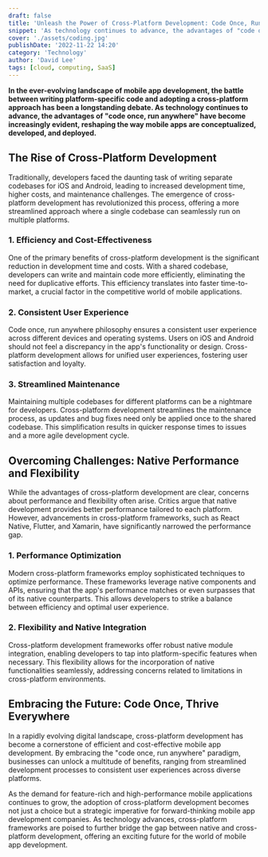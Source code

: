 ```yaml
---
draft: false
title: 'Unleash the Power of Cross-Platform Development: Code Once, Run Anywhere'
snippet: 'As technology continues to advance, the advantages of "code once, run anywhere" have become increasingly evident, reshaping the way mobile apps are conceptualized, developed, and deployed'
cover: './assets/coding.jpg'
publishDate: '2022-11-22 14:20'
category: 'Technology'
author: 'David Lee'
tags: [cloud, computing, SaaS]
---
```


**In the ever-evolving landscape of mobile app development, the battle between writing platform-specific code and adopting a cross-platform approach has been a longstanding debate. As technology continues to advance, the advantages of "code once, run anywhere" have become increasingly evident, reshaping the way mobile apps are conceptualized, developed, and deployed.**

## The Rise of Cross-Platform Development

Traditionally, developers faced the daunting task of writing separate codebases for iOS and Android, leading to increased development time, higher costs, and maintenance challenges. The emergence of cross-platform development has revolutionized this process, offering a more streamlined approach where a single codebase can seamlessly run on multiple platforms.

### 1. Efficiency and Cost-Effectiveness

One of the primary benefits of cross-platform development is the significant reduction in development time and costs. With a shared codebase, developers can write and maintain code more efficiently, eliminating the need for duplicative efforts. This efficiency translates into faster time-to-market, a crucial factor in the competitive world of mobile applications.

### 2. Consistent User Experience

Code once, run anywhere philosophy ensures a consistent user experience across different devices and operating systems. Users on iOS and Android should not feel a discrepancy in the app's functionality or design. Cross-platform development allows for unified user experiences, fostering user satisfaction and loyalty.

### 3. Streamlined Maintenance

Maintaining multiple codebases for different platforms can be a nightmare for developers. Cross-platform development streamlines the maintenance process, as updates and bug fixes need only be applied once to the shared codebase. This simplification results in quicker response times to issues and a more agile development cycle.

## Overcoming Challenges: Native Performance and Flexibility

While the advantages of cross-platform development are clear, concerns about performance and flexibility often arise. Critics argue that native development provides better performance tailored to each platform. However, advancements in cross-platform frameworks, such as React Native, Flutter, and Xamarin, have significantly narrowed the performance gap.

### 1. Performance Optimization

Modern cross-platform frameworks employ sophisticated techniques to optimize performance. These frameworks leverage native components and APIs, ensuring that the app's performance matches or even surpasses that of its native counterparts. This allows developers to strike a balance between efficiency and optimal user experience.

### 2. Flexibility and Native Integration

Cross-platform development frameworks offer robust native module integration, enabling developers to tap into platform-specific features when necessary. This flexibility allows for the incorporation of native functionalities seamlessly, addressing concerns related to limitations in cross-platform environments.

## Embracing the Future: Code Once, Thrive Everywhere

In a rapidly evolving digital landscape, cross-platform development has become a cornerstone of efficient and cost-effective mobile app development. By embracing the "code once, run anywhere" paradigm, businesses can unlock a multitude of benefits, ranging from streamlined development processes to consistent user experiences across diverse platforms.

As the demand for feature-rich and high-performance mobile applications continues to grow, the adoption of cross-platform development becomes not just a choice but a strategic imperative for forward-thinking mobile app development companies. As technology advances, cross-platform frameworks are poised to further bridge the gap between native and cross-platform development, offering an exciting future for the world of mobile app development.
